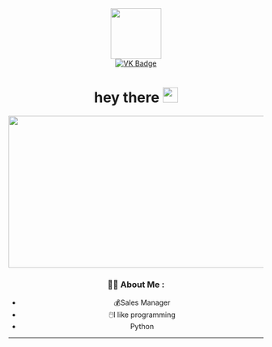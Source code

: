 <div id="header" align="center">
  <img src="https://media.giphy.com/media/v1.Y2lkPTc5MGI3NjExMDc2MzlhMjEwMTNjZDUyMzYwOTk1NjQ2MmJiNzc4ZGUxMjQzOGNiOCZlcD12MV9pbnRlcm5hbF9naWZzX2dpZklkJmN0PXM/M9gbBd9nbDrOTu1Mqx/giphy.gif" width="100"/> 
  <div id="badges">
  <a href="https://vk.com/michael.vysotsky">
    <img src="https://img.shields.io/badge/VK-blue?style=for-the-badge&logo=VK&logoColor=white" alt="VK Badge"/>
  </a>
<div id="header" align="center">
<h1>
  hey there
  <img src="https://media.giphy.com/media/hvRJCLFzcasrR4ia7z/giphy.gif" width="30px"/>
</h1>
<img src="https://komarev.com/ghpvc/?username=YellowEM&style=flat-square&color=blue" alt=""/>
</div>
<div align="center">
  <img src="https://media.giphy.com/media/dWesBcTLavkZuG35MI/giphy.gif" width="600" height="300"/>
</div>


    
### :man_technologist: About Me :
- :moneybag:Sales Manager
- :computer_mouse:I like programming
-  Python



  
---


    
